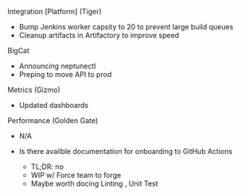 


Integration [Platform] (Tiger)
- Bump Jenkins worker capsity to 20 to prevent large build queues
- Cleanup artifacts in Artifactory to improve speed

BigCat
- Announcing neptunectl
- Preping to move API to prod

Metrics (Gizmo)
- Updated dashboards

Performance (Golden Gate)
- N/A


- Is there availble documentation for onboarding to GitHub Actions
  - TL;DR: no
  - WIP w/ Force team to forge 
  - Maybe worth docing Linting , Unit Test
<!--stackedit_data:
eyJoaXN0b3J5IjpbLTc1NTEwMTM1MSwtMTQ5NTc1Mzk2NywtNT
cxOTI2OTg1LDY4Mjc3NjYzNV19
-->